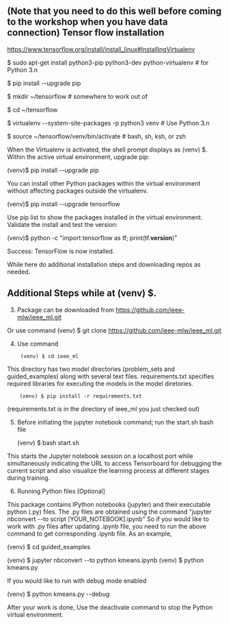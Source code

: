 (Note that you need to do this well before coming to the workshop when you have data connection)
Tensor flow installation
---------------------------------
https://www.tensorflow.org/install/install_linux#InstallingVirtualenv

 $ sudo apt-get install python3-pip python3-dev python-virtualenv # for Python 3.n
  
  
 $ pip install --upgrade pip
  
 $ mkdir ~/tensorflow  # somewhere to work out of
    
 $ cd ~/tensorflow
    
 $ virtualenv --system-site-packages -p python3 venv # Use Python 3.n
    
 $ source ~/tensorflow/venv/bin/activate      # bash, sh, ksh, or zsh
  
When the Virtualenv is activated, the shell prompt displays as (venv) $.
Within the active virtual environment, upgrade pip:

(venv)$ pip install --upgrade pip

You can install other Python packages within the virtual environment without affecting packages outside the virtualenv.

(venv)$ pip install --upgrade tensorflow

Use pip list to show the packages installed in the virtual environment. Validate the install and test the version:

(venv)$ python -c "import tensorflow as tf; print(tf.__version__)"

Success: TensorFlow is now installed.

While here do additional installation steps and downloading repos as needed.

Additional Steps while at (venv) $.
-------------------------------------------------
3. Package can be downloaded from 
	https://github.com/ieee-mlw/ieee_ml.git

Or use command 
	(venv) $ git clone https://github.com/ieee-mlw/ieee_ml.git

4. Use command 

        (venv) $ cd ieee_ml
This directory has two model directories (problem_sets and guided_examples) along with several text files. requirements.txt specifies required libraries for executing the models in the model diretories.
	
        (venv) $ pip install -r requirements.txt
	
(requirements.txt is in the directory of ieee_ml you just checked out)

5. Before initiating the jupyter notebook command; run the start.sh bash file

	(venv) $ bash start.sh
	
This starts the Jupyter notebook session on a localhost port while simultaneously indicating the URL to access Tensorboard for debugging the current script and also visualize the learning process at different stages during training.
	
6. Running Python files	[Optional]

This package contains IPython notebooks (jupyter) and their executable python (.py) files. The .py files are obtained using the command "jupyter nbconvert --to script [YOUR_NOTEBOOK].ipynb" So if you would like to work with .py files after updating .ipynb file, you need to run the above command to get corresponding .ipynb file. As an example,

 (venv) $ cd guided_examples

 (venv) $  jupyter nbconvert --to python kmeans.ipynb
 (venv) $  python kmeans.py

If you would like to run with debug mode enabled 

 (venv) $  python kmeans.py --debug



After your work is done, Use the deactivate command to stop the Python virtual environment.




